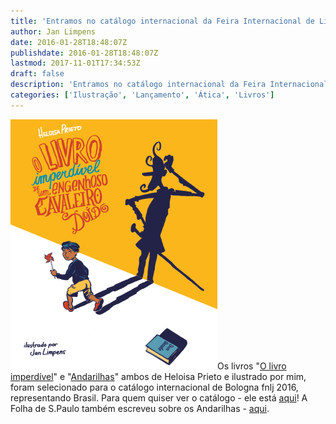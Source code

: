 ```yaml
---
title: 'Entramos no catálogo internacional da Feira Internacional de Livros Infanto-Juvenis em Bologna 2016'
author: Jan Limpens
date: 2016-01-28T18:48:07Z
publishdate: 2016-01-28T18:48:07Z
lastmod: 2017-11-01T17:34:53Z
draft: false
description: 'Entramos no catálogo internacional da Feira Internacional de Livros Infanto-Juvenis em Bologna 2016'
categories: ['Ilustração', 'Lançamento', 'Ática', 'Livros']
---
```


[![00-Capa_Capa-lowres](00-Capa_Capa-lowres-1-331x400.png)](../bologna201600-capacapa-lowres-2)Os livros "[O livro imperdível](//limpens.com/portfolio/o-livro-imperdivel-atica/)" e "[Andarilhas](//limpens.com/portfolio/andarilhas/)" ambos de Heloisa Prieto e ilustrado por mim, foram selecionado para o catálogo internacional de Bologna fnlj 2016, representando Brasil. Para quem quiser ver o catálogo - ele está [aqui](http://www.fnlij.org.br/site/publicacoes-em-pdf/catalogos-de-bolonha/item/727-cat%C3%A1logo-fnlij-para-feira-de-bolonha-2016.html)! A Folha de S.Paulo também escreveu sobre os Andarilhas - [aqui](http://www1.folha.uol.com.br/folhinha/2016/01/1732446-menino-descobre-a-graca-de-dom-quixote-em-novo-livro-para-criancas.shtml).
